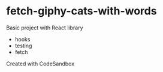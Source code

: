 # fetch-giphy-cats-with-words

Basic project with React library

+ hooks
+ testing
+ fetch

Created with CodeSandbox
